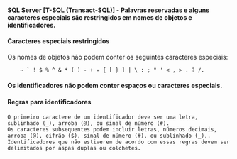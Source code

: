 #### SQL Server [T-SQL (Transact-SQL)] - Palavras reservadas e alguns caracteres especiais são restringidos em nomes de objetos e identificadores. 

#### Caracteres especiais restringidos
Os nomes de objetos não podem conter os seguintes caracteres especiais:

        ~ ` ! $ % ^ & * ( ) - + = { [ } ] | \ : ; " ' < , > . ? /. 
		
#### Os identificadores não podem conter espaços ou caracteres especiais. 

#### Regras para identificadores 
    O primeiro caractere de um identificador deve ser uma letra, sublinhado (_), arroba (@), ou sinal de número (#).
    Os caracteres subsequentes podem incluir letras, números decimais, arroba (@), cifrão ($), sinal de número (#), ou sublinhado (_),.
    Identificadores que não estiverem de acordo com essas regras devem ser delimitados por aspas duplas ou colchetes.